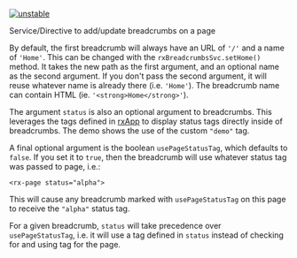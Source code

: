 [![unstable](http://badges.github.io/stability-badges/dist/unstable.svg)](http://github.com/badges/stability-badges)

Service/Directive to add/update breadcrumbs on a page

By default, the first breadcrumb will always have an URL of `'/'` and a name of `'Home'`. This can be changed
with the `rxBreadcrumbsSvc.setHome()` method. It takes the new path as the first argument, and an optional name as the
second argument. If you don't pass the second argument, it will reuse whatever name is already there (i.e. `'Home'`).
The breadcrumb name can contain HTML (ie. `'<strong>Home</strong>'`).

The argument `status` is also an optional argument to breadcrumbs. This leverages the tags defined in [rxApp](#/component/rxApp) to display status tags directly inside of breadcrumbs. The demo shows the use of the custom `"demo"` tag.

A final optional argument is the boolean `usePageStatusTag`, which defaults to `false`. If you set it to `true`, then the breadcrumb will use whatever
status tag was passed to page, i.e.:

    <rx-page status="alpha">

This will cause any breadcrumb marked with `usePageStatusTag` on this page to receive the `"alpha"` status tag.

For a given breadcrumb, `status` will take precedence over `usePageStatusTag`, i.e. it will use a tag defined in `status` instead of checking
for and using tag for the page.

